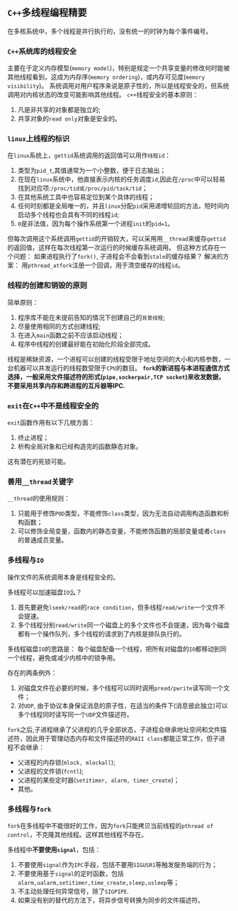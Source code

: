 ## `C++`多线程编程精要
在多核系统中，多个线程是并行执行的，没有统一的时钟为每个事件编号。
### `C++`系统库的线程安全
主要在于定义内存模型(`memory model`)，特别是规定一个共享变量的修改何时能被其他线程看到，这成为内存序(`memory ordering`)，或内存可见度(`memory visibility`)。
系统调用对用户程序来说是原子性的，所以是线程安全的，但系统调用对内核状态的改变可能影响其他线程。
`c++`线程安全的基本原则：
1. 凡是非共享的对象都是独立的;
2. 共享对象的`read only`对象是安全的。

### `linux`上线程的标识
在`linux`系统上，`gettid`系统调用的返回值可以用作`线程id`：
1. 类型为`pid_t`,其值通常为一个小整数，便于日志输出；
2. 在现在`linux`系统中，他直接表示内核的任务调度`id`,因此在`/proc`中可以轻易找到对应项:`/proc/tid或/proc/pid/task/tid`；
3. 在其他系统工具中也容易定位到某个具体的线程；
4. 任何时刻都是全局唯一的，并且`linux`分配`pid`采用递增轮回的方法，短时间内启动多个线程也会具有不同的线程`id`;
5. `0`是非法值，因为每个操作系统第一个进程`init`的`pid=1`。

但每次调用这个系统调用`gettid`的开销较大，可以采用用`__thread`来缓存`gettid`的返回值，这样在每次线程第一次运行的时候缓存系统调用。
但这种方式存在一个问题：
如果进程执行了`fork()`, 子进程会不会看到`stale`的缓存结果？
解决的方案：
用`pthread_atfork`注册一个回调，用于清空缓存的线程`id`。

### 线程的创建和销毁的原则
简单原则：
1. 程序库不能在未提前告知的情况下创建自己的`背景线程`;
2. 尽量使用相同的方式创建线程;
3. 在进入`main`函数之前不应该启动线程；
4. 程序中线程的创建最好能在初始化阶段全部完成。

线程是稀缺资源，一个进程可以创建的线程受限于地址空间的大小和内核参数，一台机器可以并发运行的线程数受限于`CPU`的数目。
**`fork`的新进程与本进程通信方式选择，一般采用文件描述符的形式(`pipe,sockerpair,TCP socket`)来收发数据，不要采用共享内存和跨进程的互斥器等IPC.**
### `exit`在`C++`中不是线程安全的
`exit`函数作用有以下几根方面：
1. 终止进程；
2. 析构全局对象和已经构造完的函数静态对象。

这有潜在的死锁可能。

### 善用`__thread`关键字
`__thread`的使用规则：
1. 只能用于修饰`POD`类型，不能修饰`class`类型，因为无法自动调用构造函数和析构函数；
2. 可以修饰全局变量，函数内的静态变量，不能修饰函数的局部变量或者`class`的普通成员变量。

### 多线程与`IO`
操作文件的系统调用本身是线程安全的。

多线程可以加速磁盘`IO`么？
1. 首先要避免`lseek/read`的`race condition`，但多线程`read/write`一个文件不会提速。
2. 多个线程分别`read/write`同一个磁盘上的多个文件也不会提速，因为每个磁盘都有一个操作队列，多个线程的请求到了内核是排队执行的。

多线程磁盘`IO`的思路是：
每个磁盘配备一个线程，把所有对磁盘的`IO`都移动到同一个线程，避免或减少内核中的锁争用。

存在的两条例外：
1. 对磁盘文件在必要的时候，多个线程可以同时调用`pread/pwrite`读写同一个文件；
2. 对`UDP`, 由于协议本身保证消息的原子性，在适当的条件下(消息彼此独立)可以多个线程同时读写同一个`UDP`文件描述符。

`fork`之后,子进程继承了父进程的几乎全部状态，子进程会继承地址空间和文件描述符，因此用于管理动态内存和文件描述符的`RAII class`都能正常工作，但子进程不会继承：
* 父进程的内存锁(`mlock, mlockall`);
* 父进程的文件锁(`fcntl`);
* 父进程的某些定时器(`setitimer, alarm, timer_create`)；
* 其他。
### 多线程与`fork`
`fork`在多线程中不能很好的工作，因为`fork`只能拷贝当前线程的`pthread of control`，不克隆其他线程。这样其他线程不存在。

多线程中**不要使用`signal`**，包括：
1. 不要使用`signal`作为`IPC`手段，包括不要用`SIGUSR1`等触发服务端的行为；
2. 不要使用基于`signal`的定时函数，包括`alarm,ualarm,setitimer,time_create,sleep,usleep`等；
3. 不主动处理任何异常信号，除了`SIGPIPE`.
4. 如果没有别的替代的方法下，将异步信号转换为同步的文件描述符。





